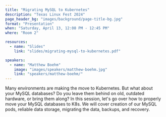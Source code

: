 ```yaml
---
title: "Migrating MySQL to Kubernetes"
description: "Texas Linux Fest 2024"
page_header_bg: "images/background/page-title-bg.jpg"
format: "Presentation"
when: "Saturday, April 13, 12:00 PM - 12:45 PM"
where: "Room 2"

resources:
  - name: "Slides"
    link: "slides/migrating-mysql-to-kubernetes.pdf"

speakers:
  - name: "Matthew Boehm"
    image: "images/speakers/matthew-boehm.jpg"
    link: "speakers/matthew-boehm/"
---
```


Many environments are making the move to Kubernetes. But what about your MySQL
databases? Do you leave them behind on old, outdated hardware, or bring them
along? In this session, let's go over how to properly move your MySQL databases
to K8s. We will cover creation of our MySQL pods, reliable data storage,
migrating the data, backups, and recovery.
